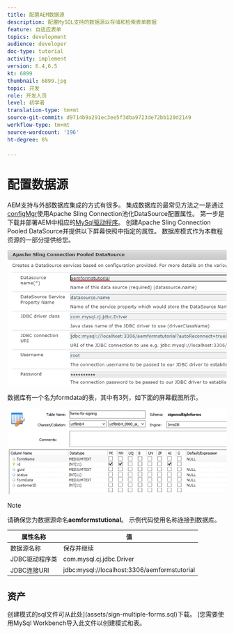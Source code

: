 ```yaml
---
title: 配置AEM数据源
description: 配置MySQL支持的数据源以存储和检索表单数据
feature: 自适应表单
topics: development
audience: developer
doc-type: tutorial
activity: implement
version: 6.4,6.5
kt: 6899
thumbnail: 6899.jpg
topic: 开发
role: 开发人员
level: 初学者
translation-type: tm+mt
source-git-commit: d9714b9a291ec3ee5f3dba9723de72bb120d2149
workflow-type: tm+mt
source-wordcount: '196'
ht-degree: 6%

---
```


# 配置数据源

AEM支持与外部数据库集成的方式有很多。 集成数据库的最常见方法之一是通过[configMgr](http://localhost:4502/system/console/configMgr)使用Apache Sling Connection池化DataSource配置属性。
第一步是下载并部署AEM中相应的[MySql驱动程序](https://mvnrepository.com/artifact/mysql/mysql-connector-java)。
创建Apache Sling Connection Pooled DataSource并提供以下屏幕快照中指定的属性。 数据库模式作为本教程资源的一部分提供给您。

![数据源](assets/data-source.PNG)

数据库有一个名为formdata的表，其中有3列，如下面的屏幕截图所示。

![数据库](assets/data-base.PNG)


>[!NOTE]
>请确保您为数据源命名&#x200B;**aemformstutional**。 示例代码使用名称连接到数据库。

| 属性名称 | 值 |
------------------------|---------------------------------------
| 数据源名称 | 保存并继续 |
| JDBC驱动程序类 | com.mysql.cj.jdbc.Driver |
| JDBC连接URI | jdbc:mysql://localhost:3306/aemformstutorial |

## 资产

创建模式的sql文件可从此处](assets/sign-multiple-forms.sql)下载。 [您需要使用MySql Workbench导入此文件以创建模式和表。


